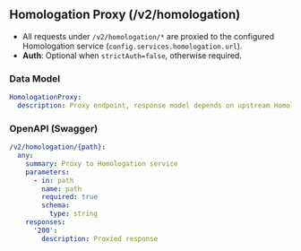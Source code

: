 ## Homologation Proxy (/v2/homologation)

- All requests under `/v2/homologation/*` are proxied to the configured Homologation service (`config.services.homologation.url`).
- **Auth**: Optional when `strictAuth=false`, otherwise required.

### Data Model

```yaml
HomologationProxy:
  description: Proxy endpoint, response model depends on upstream Homologation service
```

### OpenAPI (Swagger)

```yaml
/v2/homologation/{path}:
  any:
    summary: Proxy to Homologation service
    parameters:
      - in: path
        name: path
        required: true
        schema:
          type: string
    responses:
      '200':
        description: Proxied response
```

